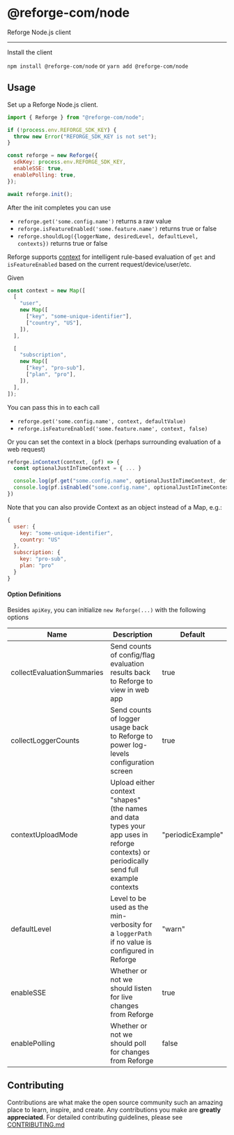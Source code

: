 # @reforge-com/node

Reforge Node.js client

---

Install the client

`npm install @reforge-com/node` or `yarn add @reforge-com/node`

## Usage

Set up a Reforge Node.js client.

```js
import { Reforge } from "@reforge-com/node";

if (!process.env.REFORGE_SDK_KEY) {
  throw new Error("REFORGE_SDK_KEY is not set");
}

const reforge = new Reforge({
  sdkKey: process.env.REFORGE_SDK_KEY,
  enableSSE: true,
  enablePolling: true,
});

await reforge.init();
```

After the init completes you can use

- `reforge.get('some.config.name')` returns a raw value
- `reforge.isFeatureEnabled('some.feature.name')` returns true or false
- `reforge.shouldLog({loggerName, desiredLevel, defaultLevel, contexts})` returns true or false

Reforge supports [context](https://docs.prefab.cloud/docs/explanations/concepts/context) for
intelligent rule-based evaluation of `get` and `isFeatureEnabled` based on the current
request/device/user/etc.

Given

```javascript
const context = new Map([
  [
    "user",
    new Map([
      ["key", "some-unique-identifier"],
      ["country", "US"],
    ]),
  ],

  [
    "subscription",
    new Map([
      ["key", "pro-sub"],
      ["plan", "pro"],
    ]),
  ],
]);
```

You can pass this in to each call

- `reforge.get('some.config.name', context, defaultValue)`
- `reforge.isFeatureEnabled('some.feature.name', context, false)`

Or you can set the context in a block (perhaps surrounding evaluation of a web request)

```js
reforge.inContext(context, (pf) => {
  const optionalJustInTimeContext = { ... }

  console.log(pf.get("some.config.name", optionalJustInTimeContext, defaultValue))
  console.log(pf.isEnabled("some.config.name", optionalJustInTimeContext, false))
})
```

Note that you can also provide Context as an object instead of a Map, e.g.:

```javascript
{
  user: {
    key: "some-unique-identifier",
    country: "US"
  },
  subscription: {
    key: "pro-sub",
    plan: "pro"
  }
}
```

#### Option Definitions

Besides `apiKey`, you can initialize `new Reforge(...)` with the following options

| Name                       | Description                                                                                                                            | Default           |
| -------------------------- | -------------------------------------------------------------------------------------------------------------------------------------- | ----------------- |
| collectEvaluationSummaries | Send counts of config/flag evaluation results back to Reforge to view in web app                                                       | true              |
| collectLoggerCounts        | Send counts of logger usage back to Reforge to power log-levels configuration screen                                                   | true              |
| contextUploadMode          | Upload either context "shapes" (the names and data types your app uses in reforge contexts) or periodically send full example contexts | "periodicExample" |
| defaultLevel               | Level to be used as the min-verbosity for a `loggerPath` if no value is configured in Reforge                                          | "warn"            |
| enableSSE                  | Whether or not we should listen for live changes from Reforge                                                                          | true              |
| enablePolling              | Whether or not we should poll for changes from Reforge                                                                                 | false             |

## Contributing

Contributions are what make the open source community such an amazing place to learn, inspire, and
create. Any contributions you make are **greatly appreciated**. For detailed contributing
guidelines, please see [CONTRIBUTING.md](CONTRIBUTING.md)
